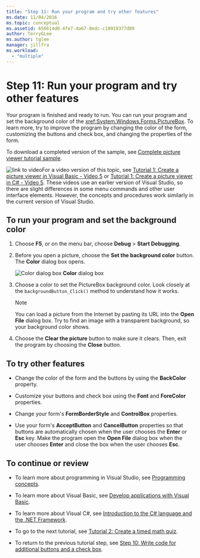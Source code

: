 ```yaml
---
title: "Step 11: Run your program and try other features"
ms.date: 11/04/2016
ms.topic: conceptual
ms.assetid: 656614d0-4fe7-4a67-8edc-c10919377d09
author: TerryGLee
ms.author: tglee
manager: jillfra
ms.workload:
  - "multiple"
---
```

# Step 11: Run your program and try other features
Your program is finished and ready to run. You can run your program and set the background color of the <xref:System.Windows.Forms.PictureBox>. To learn more, try to improve the program by changing the color of the form, customizing the buttons and check box, and changing the properties of the form.

 To download a completed version of the sample, see [Complete picture viewer tutorial sample](https://code.msdn.microsoft.com/Complete-Picture-Viewer-7d91d3a8).

 ![link to video](../data-tools/media/playvideo.gif)For a video version of this topic, see [Tutorial 1: Create a picture viewer in Visual Basic - Video 5](http://go.microsoft.com/fwlink/?LinkId=205216) or [Tutorial 1: Create a picture viewer in C# - Video 5](http://go.microsoft.com/fwlink/?LinkId=205206). These videos use an earlier version of Visual Studio, so there are slight differences in some menu commands and other user interface elements. However, the concepts and procedures work similarly in the current version of Visual Studio.

## To run your program and set the background color

1.  Choose **F5**, or on the menu bar, choose **Debug** > **Start Debugging**.

2.  Before you open a picture, choose the **Set the background color** button. The **Color** dialog box opens.

     ![Color dialog box](../ide/media/express_colordialog.png)
**Color** dialog box

3.  Choose a color to set the PictureBox background color. Look closely at the `backgroundButton_Click()` method to understand how it works.

    > [!NOTE]
    >  You can load a picture from the Internet by pasting its URL into the **Open File** dialog box. Try to find an image with a transparent background, so your background color shows.

4.  Choose the **Clear the picture** button to make sure it clears. Then, exit the program by choosing the **Close** button.

## To try other features

-   Change the color of the form and the buttons by using the **BackColor** property.

-   Customize your buttons and check box using the **Font** and **ForeColor** properties.

-   Change your form's **FormBorderStyle** and **ControlBox** properties.

-   Use your form's **AcceptButton** and **CancelButton** properties so that buttons are automatically chosen when the user chooses the **Enter** or **Esc** key. Make the program open the **Open File** dialog box when the user chooses **Enter** and close the box when the user chooses **Esc**.

## To continue or review

-   To learn more about programming in Visual Studio, see [Programming concepts](https://msdn.microsoft.com/Library/65c12cca-af4f-4017-886e-2dbc00a189d6).

-   To learn more about Visual Basic, see [Develop applications with Visual Basic](/dotnet/visual-basic/developing-apps/index).

-   To learn more about Visual C#, see [Introduction to the C# language and the .NET Framework](/dotnet/csharp/getting-started/introduction-to-the-csharp-language-and-the-net-framework).

-   To go to the next tutorial, see [Tutorial 2: Create a timed math quiz](../ide/tutorial-2-create-a-timed-math-quiz.md).

-   To return to the previous tutorial step, see [Step 10: Write code for additional buttons and a check box](../ide/step-10-write-code-for-additional-buttons-and-a-check-box.md).
